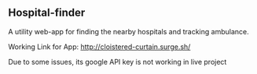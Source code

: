 ## Hospital-finder
A utility web-app for finding the nearby hospitals and tracking ambulance.

Working Link for App: http://cloistered-curtain.surge.sh/


Due to some issues, its google API key is not working in live project
